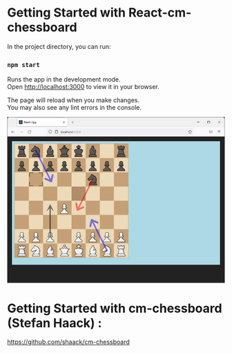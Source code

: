 # Getting Started with React-cm-chessboard

In the project directory, you can run:

### `npm start`

Runs the app in the development mode.\
Open [http://localhost:3000](http://localhost:3000) to view it in your browser.

The page will reload when you make changes.\
You may also see any lint errors in the console.

![alt text](https://github.com/ssommelet21/React-cm-chessboard/blob/main/documentation/chessboard.png?raw=true)

# Getting Started with cm-chessboard (Stefan Haack) :

https://github.com/shaack/cm-chessboard

